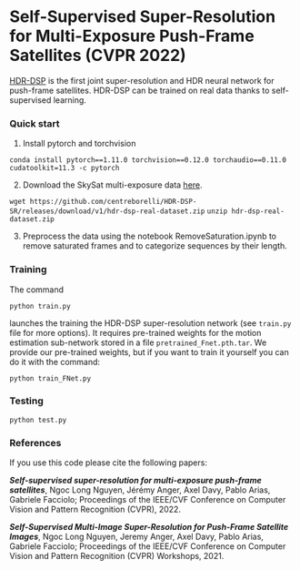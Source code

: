 # Self-Supervised Super-Resolution for Multi-Exposure Push-Frame Satellites (CVPR 2022)

[HDR-DSP](https://openaccess.thecvf.com/content/CVPR2022/papers/Nguyen_Self-Supervised_Super-Resolution_for_Multi-Exposure_Push-Frame_Satellites_CVPR_2022_paper.pdf) is the first joint super-resolution and HDR neural network for push-frame satellites. HDR-DSP can be trained on real data thanks to self-supervised learning.

### Quick start

1. Install pytorch and torchvision

`conda install pytorch==1.11.0 torchvision==0.12.0 torchaudio==0.11.0 cudatoolkit=11.3 -c pytorch`

2. Download the SkySat multi-exposure data [here](https://github.com/centreborelli/HDR-DSP-SR/releases/download/v1/hdr-dsp-real-dataset.zip).

`wget https://github.com/centreborelli/HDR-DSP-SR/releases/download/v1/hdr-dsp-real-dataset.zip`
`unzip hdr-dsp-real-dataset.zip`

3. Preprocess the data using the notebook RemoveSaturation.ipynb to remove saturated frames and to categorize sequences by their length.

### Training

The command 

```python train.py```

launches the training the HDR-DSP super-resolution network (see `train.py` file for more options). It requires pre-trained weights for the motion estimation sub-network stored in a file  `pretrained_Fnet.pth.tar`. We provide our pre-trained weights, but if you want to train it yourself you can do it with the command:

```python train_FNet.py```

### Testing

`python test.py`

### References

If you use this code please cite the following papers:

***Self-supervised super-resolution for multi-exposure push-frame satellites***, Ngoc Long Nguyen, Jérémy Anger, Axel Davy, Pablo Arias, Gabriele Facciolo; Proceedings of the IEEE/CVF Conference on Computer Vision and Pattern Recognition (CVPR), 2022.

***Self-Supervised Multi-Image Super-Resolution for Push-Frame Satellite Images***, Ngoc Long Nguyen, Jeremy Anger, Axel Davy, Pablo Arias, Gabriele Facciolo; Proceedings of the IEEE/CVF Conference on Computer Vision and Pattern Recognition (CVPR) Workshops, 2021.
